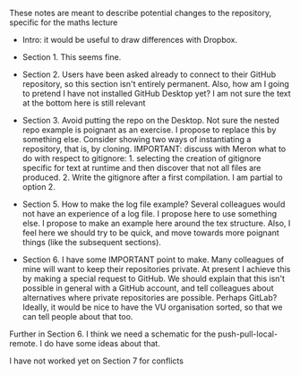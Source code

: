 These notes are meant to describe potential changes to the repository, specific for
the maths lecture

* Intro: it would be useful to draw differences with Dropbox.
        
* Section 1. This seems fine. 

* Section 2. Users have been asked already to connect to their GitHub repository, so
this section isn't entirely permanent. Also, how am I going to pretend I have not
installed GitHub Desktop yet? I am not sure the text at the bottom here is still
relevant

* Section 3. Avoid putting the repo on the Desktop. Not sure the nested repo example
is poignant as an exercise. I propose to replace this by something else. Consider
showing two ways of instantiating a repository, that is, by cloning. IMPORTANT:
discuss with Meron what to do with respect to gitignore: 1. selecting the creation of
gitignore specific for text at runtime and then discover that not all files are
produced. 2. Write the gitignore after a first compilation. I am partial to option 2.

* Section 5. How to make the log file example? Several colleagues would not have an
experience of a log file. I propose here to use something else. I propose to make an
example here around the tex structure. Also, I feel here we should try to be quick,
and move towards more poignant things (like the subsequent sections).

* Section 6. I have some IMPORTANT point to make. Many colleagues of mine will want
to keep their repositories private. At present I achieve this by making a special
request to GitHub. We should explain that this isn't possible in general with a
GitHub account, and tell colleagues about alternatives where private repositories are
possible. Perhaps GitLab? Ideally, it would be nice to have the VU organisation
sorted, so that we can tell people about that too. 

Further in Section 6. I think we need a schematic for the push-pull-local-remote. I
do have some ideas about that.

I have not worked yet on Section 7 for conflicts

